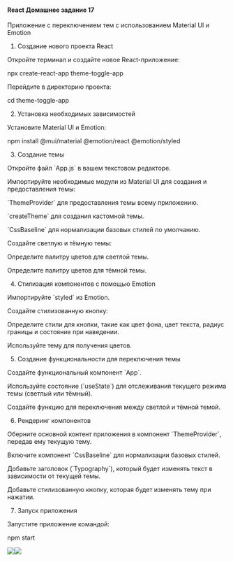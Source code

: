 #### React Домашнее задание 17

Приложение с переключением тем с использованием Material UI и Emotion

1. Создание нового проекта React

Откройте терминал и создайте новое React-приложение:

npx create-react-app theme-toggle-app

Перейдите в директорию проекта:

cd theme-toggle-app

2. Установка необходимых зависимостей

Установите Material UI и Emotion:

npm install @mui/material @emotion/react @emotion/styled

3. Создание темы

Откройте файл \`App.js\` в вашем текстовом редакторе.

Импортируйте необходимые модули из Material UI для создания и предоставления темы:

\`ThemeProvider\` для предоставления темы всему приложению.

\`createTheme\` для создания кастомной темы.

\`CssBaseline\` для нормализации базовых стилей по умолчанию.

Создайте светлую и тёмную темы:

Определите палитру цветов для светлой темы.

Определите палитру цветов для тёмной темы.

4. Стилизация компонентов с помощью Emotion

Импортируйте \`styled\` из Emotion.

Создайте стилизованную кнопку:

Определите стили для кнопки, такие как цвет фона, цвет текста, радиус границы и состояние при наведении.

Используйте тему для получения цветов.

5. Создание функциональности для переключения темы

Создайте функциональный компонент \`App\`.

Используйте состояние (\`useState\`) для отслеживания текущего режима темы (светлый или тёмный).

Создайте функцию для переключения между светлой и тёмной темой.

6. Рендеринг компонентов

Оберните основной контент приложения в компонент \`ThemeProvider\`, передав ему текущую тему.

Включите компонент \`CssBaseline\` для нормализации базовых стилей.

Добавьте заголовок (\`Typography\`), который будет изменять текст в зависимости от текущей темы.

Добавьте стилизованную кнопку, которая будет изменять тему при нажатии.

7. Запуск приложения

Запустите приложение командой:

npm start

![](https://lh7-eu.googleusercontent.com/docsz/AD_4nXdmFQLEMnu5rNiLzy6KLuq3IFTRKp0-FIc-UK6inOo8iZy0S7tgOXX2uhxLv1ao7rNQwejfB2VcsuWrCNXkQLpqdjFs07r0Iku_NxS6obuOwm7kekIZpgmefwCC7EzOsq40jWa-OuEjH8OtTERP07EZTL2g?key=abMluo7onBRyvsllm7TsCQ)![](https://lh7-eu.googleusercontent.com/docsz/AD_4nXeHEGOQWyShKnimbj_2mOmrWR3Xm4bWLXL-wn_yKFSqchpHrFLm3OUe-OCwyxcWgQeNxyniu8uf8tUkIDYQ1xmjWyvByR5d7lQygHgvLjLdYnvE19A8vMPIyyP_BpAFfVwhp8Et6DJyTxIlpAiUUeqPkCbc?key=abMluo7onBRyvsllm7TsCQ)
